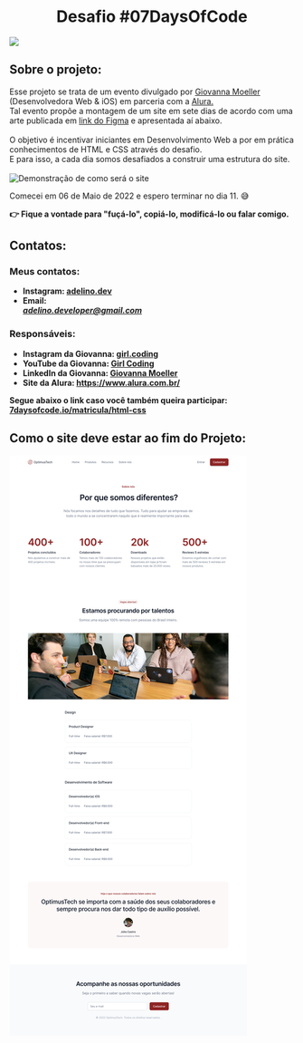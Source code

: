 <h1 align="center">Desafio #07DaysOfCode</h1>
<img src="https://ci3.googleusercontent.com/proxy/CJfmFsWQ21-DGbTjk14X1HLlX0OiiuWZFOHVrXW1f32iRCFjEUaS3DdhmfEvwhlpms4YeerYWzvo9Og4gQ820MIpf58Fsz34QXGATxoAN4mgXDeEC6wPBwb5T2QOpaSkfzk0_A7mYrvlNaQdTFtGktkDxRcN=s0-d-e1-ft#https://content.app-us1.com/MpJmZ/2022/03/25/10d9419a-e494-430e-ab1a-2a07d5b386d6.png?r=1380054803" width="268" style="display:block;border:none;outline:none;width:268px;opacity:1;max-width:268px!important" class="CToWUd">

<h2>Sobre o projeto:</h2>
  <p> 
      Esse projeto se trata de um evento divulgado por <a href="https://www.instagram.com/girl.coding/" target="_blank">Giovanna Moeller</a> (Desenvolvedora Web & iOS) em parceria com a <a href = "https://www.alura.com.br/" target ="_blank">Alura.</a><br>
      Tal evento propõe a montagem de um site em sete dias de acordo com uma arte publicada em <a href = "https://www.figma.com/file/mm3MLozvUDGhDRTxSLlGL5/7daysOfCode-HTML-CSS?node-id=0%3A1" target="_blank">link do Figma</a> e apresentada aí abaixo.<br>
      <br>
      O objetivo é incentivar iniciantes em Desenvolvimento Web a por em prática conhecimentos de HTML e CSS através do desafio.<br>
      E para isso, a cada dia somos desafiados a construir uma estrutura do site.<br>
      <br>
  <img src="https://ci3.googleusercontent.com/proxy/WOBOAFetauo_l1VQzefPXMW1F5uglA1_8oHul0N7iMsOPxQIoxelOaDhmXG0Use9qKkoaqLHwdK3jKrukB1KPvdiG7DvHC4CxfSY7cqa_aaLU6j2I3_UpFmxWXrowuzKV5Vfm2RIvIXe-CyV5HI1C3PRa6xW=s0-d-e1-ft#https://content.app-us1.com/MpJmZ/2022/03/25/8fbbe25d-1ea0-4b28-8c41-9873987aec58.gif?r=1175663824" alt="Demonstração de como será o site">
  
  </p>
  
<p>
  Comecei em 06 de Maio de 2022 e espero terminar no dia 11. &#x1F605
</p>
<p>
  <strong>&#x1F449 Fique a vontade para "fuçá-lo", copiá-lo, modificá-lo ou falar comigo.<strong>
</p>
  
<h2>Contatos:</h2>
  <h3>Meus contatos:</h3>
    <ul>
      <li>Instagram: <a href="https://www.instagram.com/adelino.mar/" target= "_blank">adelino.dev</a>
      <li>Email: <a href="mailto:adelino.developer@gmail.com" target= "_blank"><address>adelino.developer@gmail.com</address></a>
    </ul>
  <h3>Responsáveis:</h3>
      <ul>
        <li>Instagram da Giovanna: <a href="https://www.instagram.com/p/Cb8ZotDB38H/" target="_blank">girl.coding</a>
        <li>YouTube da Giovanna: <a href= "https://www.youtube.com/c/GirlCoding" target="_blank">Girl Coding</a>
        <li>LinkedIn da Giovanna: <a href="https://www.linkedin.com/in/giovannamoeller/" target="_blank">Giovanna Moeller</a>
        <br>
        <li>Site da Alura: <a href= "https://www.alura.com.br/">https://www.alura.com.br/</a>
      </ul>
      <p>
        Segue abaixo o link caso você também queira participar: <br>
        <a href = "7daysofcode.io/matricula/html-css"target="_blank">7daysofcode.io/matricula/html-css</a>
      </p>
<h2>Como o site deve estar ao fim do Projeto:</h2>
<img src="images/7daysOfCode-HTML-CSS (Copy).png" alt="Referencia do Projeto">
